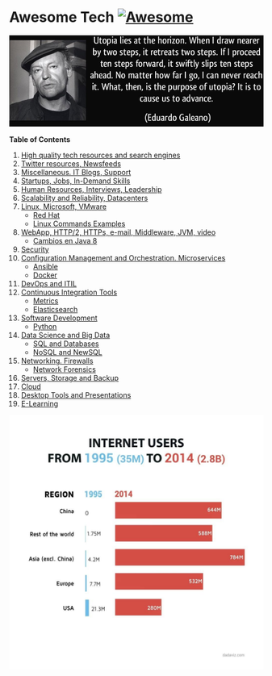# Awesome Tech [![Awesome](https://cdn.rawgit.com/sindresorhus/awesome/d7305f38d29fed78fa85652e3a63e154dd8e8829/media/badge.svg)](https://github.com/sindresorhus/awesome)

<div class="container">
<img alt="Utopia Eduardo Galeano" src="images/utopia_eduardo_galeano.png">
<div id="player"></div>
</div>

**Table of Contents**

1. [High quality tech resources and search engines](high-quality-tech-resources.md)
2. [Twitter resources, Newsfeeds](twitter.md)
3. [Miscellaneous. IT Blogs, Support](it-blogs.md)
4. [Startups, Jobs, In-Demand Skills](startups.md)
5. [Human Resources, Interviews, Leadership](hr.md)
6. [Scalability and Reliability, Datacenters](scalability.md)
7. [Linux, Microsoft, VMware](linux-microsoft.md)
	- [Red Hat](redhat.md)
	- [Linux Commands Examples](linux-commands-examples.md)
8. [WebApp, HTTP/2, HTTPs, e-mail, Middleware, JVM, video](webapp.md)
	- [Cambios en Java 8](jvm-mem.md)
9. [Security](security.md)
10. [Configuration Management and Orchestration. Microservices](config-mgmt.md)
	- [Ansible](ansible.md)
	- [Docker](docker.md)
11. [DevOps and ITIL](devops-itil.md)
12. [Continuous Integration Tools](jenkins-git.md)
	- [Metrics](metrics.md)
	- [Elasticsearch](elasticsearch.md)
13. [Software Development](sw-devel.md)
	- [Python](python.md)
14. [Data Science and Big Data](data-science.md)
	- [SQL and Databases](databases.md)
	- [NoSQL and NewSQL](nosql.md)
15. [Networking. Firewalls](networking.md)
	- [Network Forensics](nw_forensics.md)
16. [Servers, Storage and Backup](servers-storage-backup.md)
17. [Cloud](cloud.md)
18. [Desktop Tools and Presentations](desktop-tools.md)
19. [E-Learning](e-learning.md)

[![internet users](images/internet-users.jpeg)](http://dadaviz.com/i/4164)

<!-- <iframe width="100%" height="45" src="https://www.youtube.com/embed/uuvDToxhZO0?rel=0&amp;autohide=2&amp;showinfo=0&amp;autoplay=1&amp;controls=2&amp;start=33&amp;end=82" frameborder="0" allowfullscreen></iframe> -->

